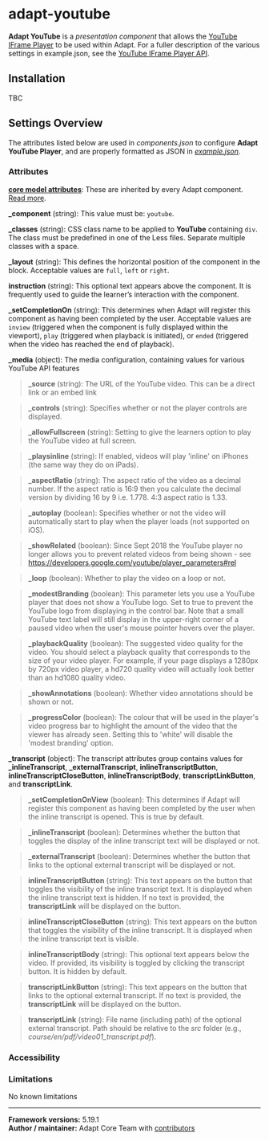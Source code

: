 # adapt-youtube

**Adapt YouTube** is a *presentation component* that allows the [YouTube IFrame Player](https://developers.google.com/youtube/iframe_api_reference) to be used within Adapt. For a fuller description of the various settings in example.json, see the [YouTube IFrame Player API](https://developers.google.com/youtube/player_parameters).

## Installation

TBC

## Settings Overview

The attributes listed below are used in *components.json* to configure **Adapt YouTube Player**, and are properly formatted as JSON in [*example.json*](https://github.com/adaptlearning/adapt-youtube/example.json).

### Attributes

[**core model attributes**](https://github.com/adaptlearning/adapt_framework/wiki/Core-model-attributes): These are inherited by every Adapt component. [Read more](https://github.com/adaptlearning/adapt_framework/wiki/Core-model-attributes).

**_component** (string): This value must be: `youtube`.

**_classes** (string): CSS class name to be applied to **YouTube** containing `div`. The class must be predefined in one of the Less files. Separate multiple classes with a space.

**_layout** (string): This defines the horizontal position of the component in the block. Acceptable values are `full`, `left` or `right`.

**instruction** (string): This optional text appears above the component. It is frequently used to guide the learner’s interaction with the component.

**_setCompletionOn** (string): This determines when Adapt will register this component as having been completed by the user. Acceptable values are `inview` (triggered when the component is fully displayed within the viewport), `play` (triggered when playback is initiated), or `ended` (triggered when the video has reached the end of playback).

**_media** (object): The media configuration, containing values for various YouTube API features

>**_source** (string): The URL of the YouTube video. This can be a direct link or an embed link

>**_controls** (string): Specifies whether or not the player controls are displayed.

>**_allowFullscreen** (string): Setting to give the learners option to play the YouTube video at full screen.

>**_playsinline** (string): If enabled, videos will play 'inline' on iPhones (the same way they do on iPads).

>**_aspectRatio** (string): The aspect ratio of the video as a decimal number. If the aspect ratio is 16:9 then you calculate the decimal version by dividing 16 by 9 i.e. 1.778. 4:3 aspect ratio is 1.33.

>**_autoplay** (boolean): Specifies whether or not the video will automatically start to play when the player loads (not supported on iOS).

>**_showRelated** (boolean): Since Sept 2018 the YouTube player no longer allows you to prevent related videos from being shown - see https://developers.google.com/youtube/player_parameters#rel

>**_loop** (boolean): Whether to play the video on a loop or not.

>**_modestBranding** (boolean): This parameter lets you use a YouTube player that does not show a YouTube logo. Set to true to prevent the YouTube logo from displaying in the control bar. Note that a small YouTube text label will still display in the upper-right corner of a paused video when the user's mouse pointer hovers over the player.

>**_playbackQuality** (boolean): The suggested video quality for the video. You should select a playback quality that corresponds to the size of your video player. For example, if your page displays a 1280px by 720px video player, a hd720 quality video will actually look better than an hd1080 quality video.

>**_showAnnotations** (boolean): Whether video annotations should be shown or not.

>**_progressColor** (boolean): The colour that will be used in the player's video progress bar to highlight the amount of the video that the viewer has already seen. Setting this to 'white' will disable the 'modest branding' option.

**_transcript** (object):  The transcript attributes group contains values for **_inlineTranscript**, **_externalTranscript**, **inlineTranscriptButton**, **inlineTranscriptCloseButton**, **inlineTranscriptBody**, **transcriptLinkButton**, and **transcriptLink**.

>**_setCompletionOnView** (boolean): This determines if Adapt will register this component as having been completed by the user when the inline transcript is opened. This is true by default.

>**_inlineTranscript** (boolean): Determines whether the button that toggles the display of the inline transcript text will be displayed or not.

>**_externalTranscript** (boolean): Determines whether the button that links to the optional external transcript will be displayed or not.

>**inlineTranscriptButton** (string): This text appears on the button that toggles the visibility of the inline transcript text. It is displayed when the inline transcript text is hidden. If no text is provided, the **transcriptLink** will be displayed on the button.

>**inlineTranscriptCloseButton** (string): This text appears on the button that toggles the visibility of the inline transcript. It is displayed when the inline transcript text is visible.

>**inlineTranscriptBody** (string): This optional text appears below the video. If provided, its visibility is toggled by clicking the transcript button. It is hidden by default.

>**transcriptLinkButton** (string): This text appears on the button that links to the optional external transcript. If no text is provided, the **transcriptLink** will be displayed on the button.

>**transcriptLink** (string): File name (including path) of the optional external transcript. Path should be relative to the *src* folder (e.g., *course/en/pdf/video01_transcript.pdf*).

### Accessibility

### Limitations

No known limitations

----------------------------
**Framework versions:** 5.19.1<br>
**Author / maintainer:** Adapt Core Team with [contributors](https://github.com/adaptlearning/adapt-youtube/graphs/contributors)